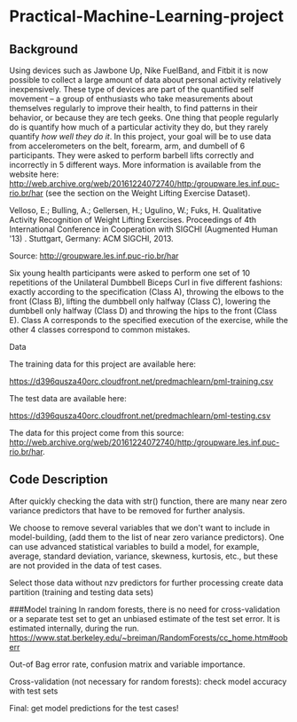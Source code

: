 # Practical-Machine-Learning-project
## Background

Using devices such as Jawbone Up, Nike FuelBand, and Fitbit it is now possible to collect a large amount of data about personal activity relatively inexpensively. These type of devices are part of the quantified self movement – a group of enthusiasts who take measurements about themselves regularly to improve their health, to find patterns in their behavior, or because they are tech geeks. One thing that people regularly do is quantify how much of a particular activity they do, but they rarely quantify *how well they do it*. In this project, your goal will be to use data from accelerometers on the belt, forearm, arm, and dumbell of 6 participants. They were asked to perform barbell lifts correctly and incorrectly in 5 different ways. More information is available from the website here: http://web.archive.org/web/20161224072740/http:/groupware.les.inf.puc-rio.br/har (see the section on the Weight Lifting Exercise Dataset).

Velloso, E.; Bulling, A.; Gellersen, H.; Ugulino, W.; Fuks, H. Qualitative Activity Recognition of Weight Lifting Exercises. Proceedings of 4th International Conference in Cooperation with SIGCHI (Augmented Human '13) . Stuttgart, Germany: ACM SIGCHI, 2013.

Source: http://groupware.les.inf.puc-rio.br/har

Six young health participants were asked to perform one set of 10 repetitions of the Unilateral Dumbbell Biceps Curl in five different fashions:
exactly according to the specification (Class A), throwing the elbows to the front (Class B), lifting the dumbbell only halfway (Class C), lowering the dumbbell only halfway (Class D) and throwing the hips to the front (Class E).
Class A corresponds to the specified execution of the exercise, 
while the other 4 classes correspond to common mistakes. 

Data

The training data for this project are available here:

https://d396qusza40orc.cloudfront.net/predmachlearn/pml-training.csv

The test data are available here:

https://d396qusza40orc.cloudfront.net/predmachlearn/pml-testing.csv

The data for this project come from this source: http://web.archive.org/web/20161224072740/http:/groupware.les.inf.puc-rio.br/har. 

## Code Description 

After quickly checking the data with str() function, there are many near zero variance predictors that have to be removed for further analysis.

We choose to remove several variables that we don't want to include in model-building,
(add them to the list of near zero variance predictors).
One can use advanced statistical variables to build a model, for example, average, standard deviation, variance, skewness, kurtosis, etc., but these are not provided in the data of test cases.

Select those data without nzv predictors for further processing
create data partition (training and testing data sets)

###Model training
In random forests, there is no need for cross-validation or a separate test set 
to get an unbiased estimate of the test set error.
It is estimated internally, during the run.
https://www.stat.berkeley.edu/~breiman/RandomForests/cc_home.htm#ooberr

Out-of Bag error rate, confusion matrix and variable importance.

Cross-validation (not necessary for random forests): check model accuracy with test sets

Final: get model predictions for the test cases!

